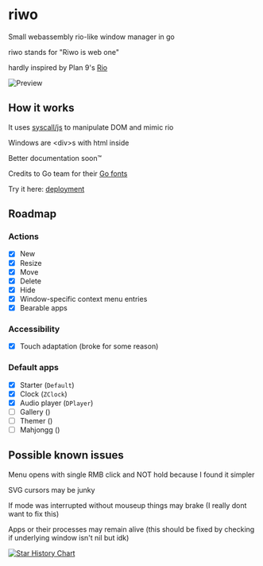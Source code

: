 # riwo
Small webassembly rio-like window manager in go

riwo stands for "Riwo is web one"

hardly inspired by Plan 9's [Rio](https://9p.io/wiki/plan9/using_rio/index.html)

![Preview](screenshot.webp)

## How it works

It uses [syscall/js](https://pkg.go.dev/syscall/js) to manipulate DOM and mimic rio

Windows are \<div\>s with html inside

Better documentation soon™️

Credits to Go team for their [Go fonts](https://go.dev/blog/go-fonts)

Try it here: [deployment](https://ninefid.uk.to/riwo)

## Roadmap
### Actions
- [x] New
- [x] Resize
- [x] Move
- [x] Delete
- [x] Hide
- [x] Window-specific context menu entries
- [x] Bearable apps
### Accessibility
- [x] Touch adaptation (broke for some reason)
### Default apps
- [x] Starter (`Default`)
- [x] Clock (`ZClock`)
- [x] Audio player (`DPlayer`)
- [ ] Gallery ()
- [ ] Themer ()
- [ ] Mahjongg ()

## Possible known issues

Menu opens with single RMB click and NOT hold because I found it simpler

SVG cursors may be junky

If mode was interrupted without mouseup things may brake (I really dont want to fix this)

Apps or their processes may remain alive (this should be fixed by checking if underlying window isn't nil but idk)


<a href="https://star-history.com/#den0620/riwo&Date">
    <picture>
        <source media="(prefers-color-scheme: dark)" srcset="https://api.star-history.com/svg?repos=den0620/riwo&type=Date&theme=dark" />
        <source media="(prefers-color-scheme: light)" srcset="https://api.star-history.com/svg?repos=den0620/riwo&type=Date" />
        <img alt="Star History Chart" src="https://api.star-history.com/svg?repos=den0620/riwo&type=Date" />
    </picture>
</a>
